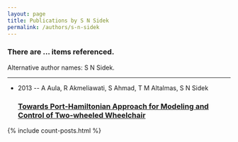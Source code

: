 ```yaml
---
layout: page
title: Publications by S N Sidek
permalink: /authors/s-n-sidek
---
```


<h3 id="number-posts">There are ... items referenced.</h3>
<p id='info-authors'>Alternative author names: S N Sidek.</p>
<hr />
<ul class="post-list">
<li><span class='post-meta'>2013 -- A Aula, R Akmeliawati, S Ahmad, T M Altalmas, S N Sidek</span><h3><a class='post-link' href="{{ site.baseurl }}/towards-port-hamiltonian-approach-for-modeling-and-control-of-two-wheeled-wheelchair">Towards Port-Hamiltonian Approach for Modeling and Control of Two-wheeled Wheelchair</a></h3></li>

</ul>
{% include count-posts.html %}
